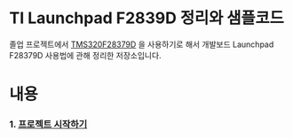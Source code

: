 # TI Launchpad F2839D 정리와 샘플코드
졸업 프로젝트에서  [TMS320F28379D](https://www.ti.com/product/TMS320F28379D?utm_source=google&utm_medium=cpc&utm_campaign=epd-null-null-GPN_EN-cpc-pf-google-kr&utm_content=TMS320F28379D&ds_k=%7b_dssearchterm%7d&DCM=yes&gclid=Cj0KCQiA3smABhCjARIsAKtrg6J0WoCqDwk3WiAZXkxOj_5GenqYyoq9Cus0gZFmDKacygiGOzoiT1MaAuOcEALw_wcB&gclsrc=aw.ds) 을 사용하기로 해서 개발보드 Launchpad F28379D 사용법에 관해 정리한 저장소입니다.

# 내용
### 1. [프로젝트 시작하기](./docs/01startFromBlank.md)


